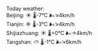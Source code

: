 Today weather:  
Beijing: ☀️   🌡️-7°C 🌬️↘4km/h  
Tianjin: ☀️   🌡️-3°C 🌬️↘4km/h  
Shijiazhuang: ☀️   🌡️+0°C 🌬️→4km/h  
Tangshan: ⛅️  🌡️-1°C 🌬️↘6km/h  
